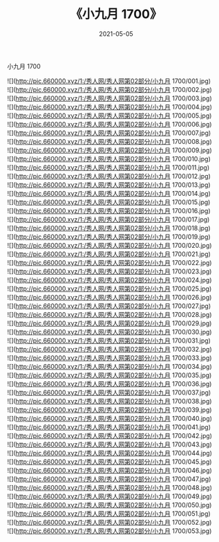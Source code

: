 ﻿---
layout: post
title:  《小九月 1700》
date:   2021-05-05
img: http://pic.660000.xyz/1:/秀人网/秀人网第02部分/小九月 1700/000.jpg
categories: [美女, 清纯, 唯美]
---

小九月 1700

  ![](http://pic.660000.xyz/1:/秀人网/秀人网第02部分/小九月 1700/001.jpg) <br> ![](http://pic.660000.xyz/1:/秀人网/秀人网第02部分/小九月 1700/002.jpg) <br> ![](http://pic.660000.xyz/1:/秀人网/秀人网第02部分/小九月 1700/003.jpg) <br> ![](http://pic.660000.xyz/1:/秀人网/秀人网第02部分/小九月 1700/004.jpg) <br> ![](http://pic.660000.xyz/1:/秀人网/秀人网第02部分/小九月 1700/005.jpg) <br> ![](http://pic.660000.xyz/1:/秀人网/秀人网第02部分/小九月 1700/006.jpg) <br> ![](http://pic.660000.xyz/1:/秀人网/秀人网第02部分/小九月 1700/007.jpg) <br> ![](http://pic.660000.xyz/1:/秀人网/秀人网第02部分/小九月 1700/008.jpg) <br> ![](http://pic.660000.xyz/1:/秀人网/秀人网第02部分/小九月 1700/009.jpg) <br> ![](http://pic.660000.xyz/1:/秀人网/秀人网第02部分/小九月 1700/010.jpg) <br> ![](http://pic.660000.xyz/1:/秀人网/秀人网第02部分/小九月 1700/011.jpg) <br> ![](http://pic.660000.xyz/1:/秀人网/秀人网第02部分/小九月 1700/012.jpg) <br> ![](http://pic.660000.xyz/1:/秀人网/秀人网第02部分/小九月 1700/013.jpg) <br> ![](http://pic.660000.xyz/1:/秀人网/秀人网第02部分/小九月 1700/014.jpg) <br> ![](http://pic.660000.xyz/1:/秀人网/秀人网第02部分/小九月 1700/015.jpg) <br> ![](http://pic.660000.xyz/1:/秀人网/秀人网第02部分/小九月 1700/016.jpg) <br> ![](http://pic.660000.xyz/1:/秀人网/秀人网第02部分/小九月 1700/017.jpg) <br> ![](http://pic.660000.xyz/1:/秀人网/秀人网第02部分/小九月 1700/018.jpg) <br> ![](http://pic.660000.xyz/1:/秀人网/秀人网第02部分/小九月 1700/019.jpg) <br> ![](http://pic.660000.xyz/1:/秀人网/秀人网第02部分/小九月 1700/020.jpg) <br> ![](http://pic.660000.xyz/1:/秀人网/秀人网第02部分/小九月 1700/021.jpg) <br> ![](http://pic.660000.xyz/1:/秀人网/秀人网第02部分/小九月 1700/022.jpg) <br> ![](http://pic.660000.xyz/1:/秀人网/秀人网第02部分/小九月 1700/023.jpg) <br> ![](http://pic.660000.xyz/1:/秀人网/秀人网第02部分/小九月 1700/024.jpg) <br> ![](http://pic.660000.xyz/1:/秀人网/秀人网第02部分/小九月 1700/025.jpg) <br> ![](http://pic.660000.xyz/1:/秀人网/秀人网第02部分/小九月 1700/026.jpg) <br> ![](http://pic.660000.xyz/1:/秀人网/秀人网第02部分/小九月 1700/027.jpg) <br> ![](http://pic.660000.xyz/1:/秀人网/秀人网第02部分/小九月 1700/028.jpg) <br> ![](http://pic.660000.xyz/1:/秀人网/秀人网第02部分/小九月 1700/029.jpg) <br> ![](http://pic.660000.xyz/1:/秀人网/秀人网第02部分/小九月 1700/030.jpg) <br> ![](http://pic.660000.xyz/1:/秀人网/秀人网第02部分/小九月 1700/031.jpg) <br> ![](http://pic.660000.xyz/1:/秀人网/秀人网第02部分/小九月 1700/032.jpg) <br> ![](http://pic.660000.xyz/1:/秀人网/秀人网第02部分/小九月 1700/033.jpg) <br> ![](http://pic.660000.xyz/1:/秀人网/秀人网第02部分/小九月 1700/034.jpg) <br> ![](http://pic.660000.xyz/1:/秀人网/秀人网第02部分/小九月 1700/035.jpg) <br> ![](http://pic.660000.xyz/1:/秀人网/秀人网第02部分/小九月 1700/036.jpg) <br> ![](http://pic.660000.xyz/1:/秀人网/秀人网第02部分/小九月 1700/037.jpg) <br> ![](http://pic.660000.xyz/1:/秀人网/秀人网第02部分/小九月 1700/038.jpg) <br> ![](http://pic.660000.xyz/1:/秀人网/秀人网第02部分/小九月 1700/039.jpg) <br> ![](http://pic.660000.xyz/1:/秀人网/秀人网第02部分/小九月 1700/040.jpg) <br> ![](http://pic.660000.xyz/1:/秀人网/秀人网第02部分/小九月 1700/041.jpg) <br> ![](http://pic.660000.xyz/1:/秀人网/秀人网第02部分/小九月 1700/042.jpg) <br> ![](http://pic.660000.xyz/1:/秀人网/秀人网第02部分/小九月 1700/043.jpg) <br> ![](http://pic.660000.xyz/1:/秀人网/秀人网第02部分/小九月 1700/044.jpg) <br> ![](http://pic.660000.xyz/1:/秀人网/秀人网第02部分/小九月 1700/045.jpg) <br> ![](http://pic.660000.xyz/1:/秀人网/秀人网第02部分/小九月 1700/046.jpg) <br> ![](http://pic.660000.xyz/1:/秀人网/秀人网第02部分/小九月 1700/047.jpg) <br> ![](http://pic.660000.xyz/1:/秀人网/秀人网第02部分/小九月 1700/048.jpg) <br> ![](http://pic.660000.xyz/1:/秀人网/秀人网第02部分/小九月 1700/049.jpg) <br> ![](http://pic.660000.xyz/1:/秀人网/秀人网第02部分/小九月 1700/050.jpg) <br> ![](http://pic.660000.xyz/1:/秀人网/秀人网第02部分/小九月 1700/051.jpg) <br> ![](http://pic.660000.xyz/1:/秀人网/秀人网第02部分/小九月 1700/052.jpg) <br> ![](http://pic.660000.xyz/1:/秀人网/秀人网第02部分/小九月 1700/053.jpg) <br>